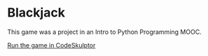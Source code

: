 # Blackjack

This game was a project in an Intro to Python Programming MOOC.

[Run the game in CodeSkulptor](http://www.codeskulptor.org/#user40_oTLQ8cVhFoSXKP0.py)
